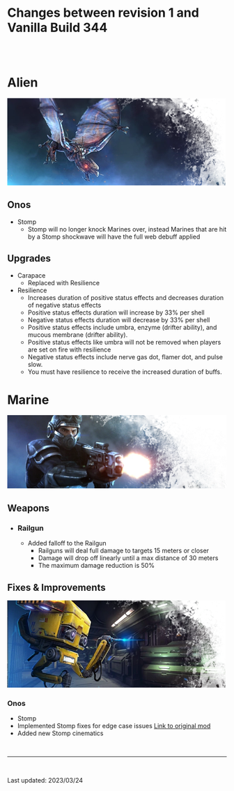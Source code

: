 # Changes between revision 1 and Vanilla Build 344

<br>
<br>

# Alien
![alt text](./assets/images/Alien_Banner.webp "Alien")

## Onos
- Stomp
  - Stomp will no longer knock Marines over, instead Marines that are hit by a Stomp shockwave will have the full web debuff applied

## Upgrades
- Carapace
  - Replaced with Resilience
- Resilience
  - Increases duration of positive status effects and decreases duration of negative status effects
  - Positive status effects duration will increase by 33% per shell
  - Negative status effects duration will decrease by 33% per shell
  - Positive status effects include umbra, enzyme (drifter ability), and mucous membrane (drifter ability).
  - Positive status effects like umbra will not be removed when players are set on fire with resilience
  - Negative status effects include nerve gas dot, flamer dot, and pulse slow.
  - You must have resilience to receive the increased duration of buffs.

# Marine
![alt text](./assets/images/Marine_Banner.webp "Marine")

## Weapons
* ### Railgun
  * Added falloff to the Railgun
    * Railguns will deal full damage to targets 15 meters or closer
    * Damage will drop off linearly until a max distance of 30 meters
    * The maximum damage reduction is 50%

## Fixes & Improvements
![alt text](./assets/images/Fixes_Banner.webp "Marine")

### Onos
- Stomp
- Implemented Stomp fixes for edge case issues [Link to original mod](https://steamcommunity.com/sharedfiles/filedetails/?id=1082228340)
- Added new Stomp cinematics

<br/>
<hr/>
<br/>

Last updated: 2023/03/24
